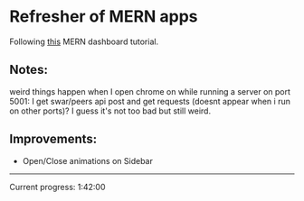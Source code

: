 # Refresher of MERN apps

Following [this](https://www.youtube.com/watch?v=0cPCMIuDk2I) MERN dashboard tutorial.

## Notes: 
weird things happen when I open chrome on while running a server on port 5001: I get swar/peers api post and get requests (doesnt appear when i run on other ports)? I guess it's not too bad but still weird.

## Improvements: 
- Open/Close animations on Sidebar

---
Current progress: 1:42:00
